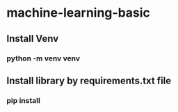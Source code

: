 # machine-learning-basic
## Install Venv
### python -m venv venv
## Install library by requirements.txt file
### pip install
